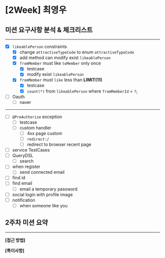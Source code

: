 # [2Week] 최영우

## 미션 요구사항 분석 & 체크리스트

---

- [x] `likeablePerson` constraints
    - [x] change `attractiveTypeCode` to enum `attractiveTypeCode`
    - [x] add method can modify exist `likeablePerson`
    - [x] `fromMember` must like `toMember` only once
        - [x] testcase
        - [x] modify exist `likeablePerson`
    - [x] `fromMember` must `like` less than **LIMIT(11)**
        - [x] testcase
        - [x] `count(*)` from `likeablePerson` where `fromMemberId` = `?`;
- [ ] Oauth
    - [ ] naver

---

- [ ] `@PreAuthorize` exception
    - [ ] testcase
    - [ ] custom handler
        - [ ] 4xx page custom
        - [ ] `redirect:/`
        - [ ] redirect to browser recent page
- [ ] service TestCases
- [ ] QueryDSL
    - [ ] search
- [ ] when register
    - [ ] send connected email
- [ ] find id
- [ ] find email
    - [ ] email a temporary password
- [ ] social login with profile image
- [ ] notification
    - [ ] when someone like you

## 2주차 미션 요약

---

**[접근 방법]**

**[특이사항]**

